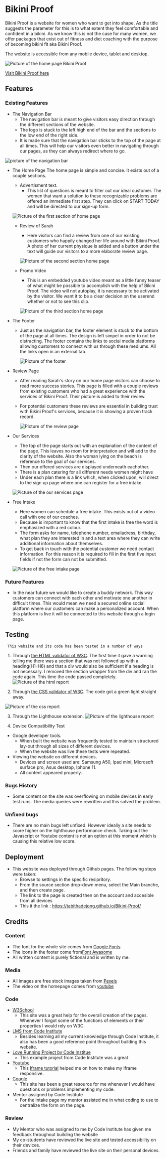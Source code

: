 # Bikini Proof 
Bikini Proof is a website for women who want to get into shape. As the title suggests the parameter for this is to what extent they feel comfortable and confident in a bikini. As we know this is not the case for many women, we offer packages that exist out of fitness and diet coaching with the purpose of becoming bikini fit aka Bikini Proof.  

The website is accessible from any mobile device, tablet and desktop. 
 
![Picture of the home page Bikini Proof](documentation%20/collage_bikiniproof.jpg)
 
[Visit Bikini Proof here](https://tabithadejong.github.io/Bikini-Proof/)

## Features 

### Existing Features 

* The Navigation Bar 
  * The navigation bar is meant to give visitors easy direction through the different sections of the website.
  *  The logo is stuck to the left high end of the bar and the sections to the low end of the right side.
  *  It is made sure that the navigation bar sticks to the top of the page at all times. This will help our visitors even better in navigating through our pages, as they can always redirect where to go.

   
![picture of the navigation bar](documentation%20/navigation_bar.png)

* The Home Page
 The home page is simple and concise. It exists out of a couple sections.
  * Advertisment text. 
    * This list of questions is meant to filter out our ideal customer. The women that want a solution to these recognizable problems are offered an immediate first step. They can click on START TODAY and will be directed to our sign-up form.

   ![Picture of the first section of home page](documentation%20/call-to-action.png)

  * Review of Sarah
    * Here visitors can find a review from one of our existing customers who happily changed her life around with Bikini Proof. A photo of her current physique is added and a button under the text will guide our visitors to a more elaborate review page. 

    ![Picture of the second section home page](documentation%20/sarah.png)

  * Promo Video 
    *   This is an embedded youtube video meant as a little funny teaser of what might be possible to accomplish with the help of Bikini Proof. The video will not autoplay, it is necessary to be activated by the visitor. We want it to be a clear decision on the userend whether or not to see this clip.

    ![Picture of the third section home page](documentation%20/catwalk.png)

* The Footer 
  * Just as the navigation bar, the footer element is stuck to the bottom of the page at all times. The design is left simpel in order to not be distracting. The footer contains the links to social media platforms allowing customers to connect with us through these mediums. All the links open in an external tab.

    ![Picture of the footer](documentation%20/footer.png)

* Review Page 
  * After reading Sarah's story on our home page visitors can choose to read more success stories. This page is filled with a couple reviews from existing customers who had a great experience with the services of Bikini Proof. Their picture is added to their review. 
  * For potential customers these reviews are essential in building trust with Bikini Proof's services, because it is showing a proven track record. 

    ![Picture of the review page](documentation%20/review_page.png)

* Our Services 
  * The top of the page starts out with an explanation of the content of the page. This leaves no room for interpretation and will add to the clarity of the website. Also the woman lying on the beach is reference to the goal of our services.
  * Then our offered services are displayed underneath eachother. 
  * There is a plan catering for all different needs women might have
  * Under each plan there is a link which, when clicked upon, will direct to the sign up page where one can register for a free intake. 

  ![Picture of the our services page](documentation%20/plans.png)

* Free Intake 
  * Here women can schedule a free intake. This exists out of a video call with one of our coaches. 
  * Because is important to know that the first intake is free the word is emphasized with a red colour. 
  * The form asks for name, telephone number, emailadress, birthday, what plan they are interested in and a text area where they can write additional information about themselves. 
  * To get back in touch with the potential customer we need contact information. For this reason it is required to fill in the first five input fields if not the form can not be submitted. 

  ![Picture of the free intake page ](documentation%20/intake.jpg)


### Future Features 

* In the near future we would like to create a buddy network. This way customers can connect with each other and motivate one another in difficult times. This would mean we need a secured online social platform where our customers can make a personalized account. When this platform is live it will be connected to this website through a login page. 


## Testing 

     This website and its code has been tested in a number of ways 
1. Through [the HTML validator of W3C](https://validator.w3.org/). The first time it gave a warning telling me there was a section that was not followed up with a heading(H1-H6) and that a div would also be sufficient if a heading is not necessary. I removed the section wrapper from the div and ran the code again. This time the code passed completely. 
 ![Picture of the html report ](documentation%20/html_checker.png)

2. Through [the CSS validator of W3C](https://jigsaw.w3.org/css-validator/). The code got a green light straight away. 

 ![Picture of the css report ](documentation%20/css_checker.png)

3. Through the Lighthouse extension. 
![Picture of the lighthouse report ](documentation%20/lighthouse.png)

4. Device Compatibility Test 

* Google developer tools. 
  * When built the website was frequently tested to maintain structured lay-out through all sizes of different devices. 
  * When the website was live these tests were repeated. 
* Viewing the website on different devices.  
  * Devices and screen used are: Samsung A50, Ipad mini, Microsoft surface pro, Asus desktop, Iphone 11. 
  * All content appeared properly. 

### Bugs History
* Some content on the site was overflowing on mobile devices in early test runs. The media queries were rewritten and this solved the problem.


### Unfixed bugs 
* There are no main bugs left unfixed. However ideally a site needs to score higher on the lighthouse performance check. Taking out the Javascript or Youtube content is not an option at this moment which is causing this relative low score. 

## Deployment 
* This website was deployed through Github pages. The following steps were taken: 
  * Browse to settings in the specific resipritory. 
  * From the source section drop-down menu, select the Main branche, and then create page.
  * The link to the page is created then on the account and accesible from all devices 
  * This it the link : https://tabithadejong.github.io/Bikini-Proof/

## Credits 


### Content
* The font for the whole site comes from [Google Fonts](https://fonts.google.com/)
* The icons in the footer come from[Font Awasome](https://fontawesome.com/)
* All written content is purely fictional and is written by me.
 
 
 
### Media
* All images are free stock images taken from [Pexels](https://www.pexels.com/nl-nl/)  
* The video on the homepage comes from [youtube](https://www.youtube.com/watch?v=gZS6KP48kQc&t=2s&ab_channel=SHIFT)
 
 
### Code
 
* [W3School](https://www.w3schools.com/)
  * This site was a great help for the overall creation of the pages. Whenever I forgot some of the functions of elements or their properties I would rely on W3C.
* [LMS from Code Institute](https://learn.codeinstitute.net/)
  * Besides learning all my current knowledge through Code Institute, it also has been a good reference point throughout building this website.
* [Love Running Project by Code Institue](https://codeinstitute.net/wp-content/uploads/2017/03/LoveRunning-1.pdf)
  * This example project from Code Institute was a great
* [Youtube](https://youtube.com)
  * This [Iframe tutorial](https://www.youtube.com/watch?v=9YffrCViTVk&t=2s&ab_channel=tipswithpunch) helped me on how to make my Iframe responsive.
* [Google](https://google.com/)
  * This site has been a great resource for me whenever I would have questions or problems implementing my code.
* Mentor assigned by Code Institute
  * For the intake page my mentor assisted me in what coding to use to centralize the form on the page.

### Review 

* My Mentor who was assigned to me by Code Institute has given me feedback throughout building the website 
* My co-students have reviewed the live site and tested accessibility on their devices. 
* Friends and family have reviewed the live site on their personal devices.




  































